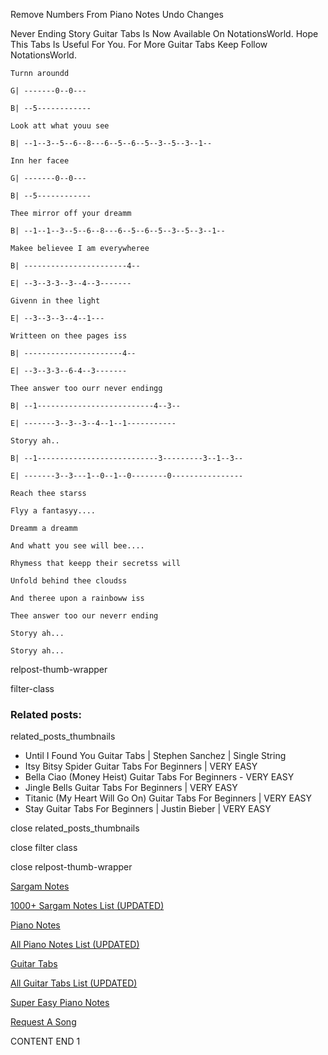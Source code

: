 
Remove Numbers From Piano Notes
Undo Changes

Never Ending Story Guitar Tabs Is Now Available On NotationsWorld. Hope This Tabs Is Useful For You. For More Guitar Tabs Keep Follow NotationsWorld.

```
Turnn aroundd

G| -------0--0---

B| --5------------

Look att what youu see

B| --1--3--5--6--8---6--5--6--5--3--5--3--1--

Inn her facee

G| -------0--0---

B| --5------------

Thee mirror off your dreamm

B| --1--1--3--5--6--8---6--5--6--5--3--5--3--1--

Makee believee I am everywheree

B| -----------------------4--

E| --3--3-3--3--4--3-------

Givenn in thee light

E| --3--3--3--4--1---

Writteen on thee pages iss

B| ----------------------4--

E| --3--3-3--6-4--3-------

Thee answer too ourr never endingg

B| --1--------------------------4--3--

E| -------3--3--3--4--1--1-----------

Storyy ah..

B| --1---------------------------3---------3--1--3--

E| -------3--3---1--0--1--0--------0----------------

Reach thee starss

Flyy a fantasyy....

Dreamm a dreamm

And whatt you see will bee....

Rhymess that keepp their secretss will

Unfold behind thee cloudss

And theree upon a rainboww iss

Thee answer too our neverr ending

Storyy ah...

Storyy ah...
```

relpost-thumb-wrapper

filter-class

### Related posts:

related_posts_thumbnails

* Until I Found You Guitar Tabs | Stephen Sanchez | Single String
* Itsy Bitsy Spider Guitar Tabs For Beginners | VERY EASY
* Bella Ciao (Money Heist) Guitar Tabs For Beginners - VERY EASY
* Jingle Bells Guitar Tabs For Beginners | VERY EASY
* Titanic (My Heart Will Go On) Guitar Tabs For Beginners | VERY EASY
* Stay Guitar Tabs For Beginners | Justin Bieber | VERY EASY

close related_posts_thumbnails

close filter class

close relpost-thumb-wrapper

[Sargam Notes](https://www.notationsworld.com/sargam-notes.html)

[1000+ Sargam Notes List (UPDATED)](https://www.notationsworld.com/all-songs-list-sargam-notes.html)

[Piano Notes](https://www.notationsworld.com/piano-notes.html)

[All Piano Notes List (UPDATED)](https://www.notationsworld.com/all-songs-list-piano-notes.html)

[Guitar Tabs](https://www.notationsworld.com/guitar-tabs.html)

[All Guitar Tabs List (UPDATED)](https://www.notationsworld.com/all-songs-list-guitar-tabs.html)

[Super Easy Piano Notes](https://studywall.in/)

[Request A Song](https://www.notationsworld.com/request-a-song.html)

CONTENT END 1

